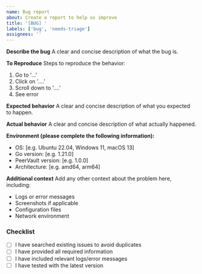 ```yaml
---
name: Bug report
about: Create a report to help us improve
title: '[BUG] '
labels: ['bug', 'needs-triage']
assignees: ''
---
```


**Describe the bug**
A clear and concise description of what the bug is.

**To Reproduce**
Steps to reproduce the behavior:

1. Go to '...'
2. Click on '....'
3. Scroll down to '....'
4. See error

**Expected behavior**
A clear and concise description of what you expected to happen.

**Actual behavior**
A clear and concise description of what actually happened.

**Environment (please complete the following information):**

- OS: [e.g. Ubuntu 22.04, Windows 11, macOS 13]
- Go version: [e.g. 1.21.0]
- PeerVault version: [e.g. 1.0.0]
- Architecture: [e.g. amd64, arm64]

**Additional context**
Add any other context about the problem here, including:

- Logs or error messages
- Screenshots if applicable
- Configuration files
- Network environment

### **Checklist**

- [ ] I have searched existing issues to avoid duplicates
- [ ] I have provided all required information
- [ ] I have included relevant logs/error messages
- [ ] I have tested with the latest version
